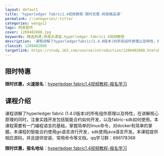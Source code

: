```yaml
---
layout: default
title: 'hyperledger fabric1.4视频教程-限时优惠-网易精品课'
permalink: /:categories/:title/
categories: wangyi2
tags: 网易提供
cover: 1209482888.jpg
keywords: 精选网课,网易云课堂,hyperledger fabric1.4视频教程
description: '课程讲解了hyperledgerfabric(1.4.0版本)的所有组件原理以及特性，在讲解核心原理的同时，注重实践开发'
classid: 1209482888
targetlink: https://study.163.com/course/introduction/1209482888.htm?share=1&shareId=1025206652&utm_campaign=share&utm_medium=iphoneShare&utm_source=&utm_u=1025206652
---
```


## 限时特惠

**限时优惠，火速报名**：[hyperledger fabric1.4视频教程-报名学习](https://study.163.com/course/introduction/1209482888.htm?share=1&shareId=1025206652&utm_campaign=share&utm_medium=iphoneShare&utm_source=&utm_u=1025206652)

## 课程介绍

课程讲解了hyperledger fabric (1.4.0版本)的所有组件原理以及特性，在讲解核心原理的同时，注重实践开发包括智能合约如何开发，以及fabric-sdk如何使用。本课程需要有一门编程语言的基础，掌握简单的linux命令，对docker有简单的掌握。本课程的智能合约使用go语言进行开发，sdk使用java语言开发。本课程提供相应源码，并且提供安装、常用命令等文档。qq学习群：686178368

**限时优惠，报名地址**：[hyperledger fabric1.4视频教程-报名学习](https://study.163.com/course/introduction/1209482888.htm?share=1&shareId=1025206652&utm_campaign=share&utm_medium=iphoneShare&utm_source=&utm_u=1025206652)


